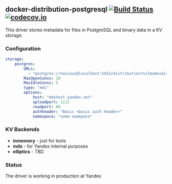 ## docker-distribution-postgresql [![Build Status](https://travis-ci.org/noxiouz/docker-distribution-postgresql.svg?branch=master)](https://travis-ci.org/noxiouz/docker-distribution-postgresql) [![codecov.io](https://codecov.io/github/noxiouz/docker-distribution-postgresql/coverage.svg?branch=master)](https://codecov.io/github/noxiouz/docker-distribution-postgresql?branch=master)
This driver stores metadata for files in PostgreSQL and binary data in a KV storage.

### Configuration

```yaml
storage:
    postgres:
        URLs:
          - "postgres://noxiouz@localhost:5432/distribution?sslmode=disable"
        MaxOpenConns: 10
        MaxIdleConns: 5
        type: "mds"
        options:
            host: "mdshost.yandex.net"
            uploadport: 1111
            readport: 80
            authheader: "Basic <basic auth header>"
            namespace: "some-namepace"
```

### KV Backends

 + **inmemory** - just for tests
 + **mds** - for Yandex internal purposes
 + **elliptics** - TBD

### Status

The driver is working in production at Yandex
